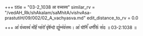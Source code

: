 +++
title = "03-2_1038 आ वच्यस्व"
similar_rv = "/vedAH_Rk/shAkalam/saMhitA/vishvAsa-prastutiH/09/002/02_A_vachyasva.md"
edit_distance_to_rv = 0.0

+++
आ꣡ व꣢च्यस्व꣣ म꣢हि꣣ प्स꣢रो꣣ वृ꣡षे꣢न्दो द्यु꣣म्न꣡व꣢त्तमः। आ꣡ योनिं꣢꣯ धर्ण꣣सिः꣡ स꣢दः ॥ 03-2:1038 ॥

<div class="js_include " url="/vedAH_Rk/shAkalam/saMhitA/vishvAsa-prastutiH/09/002/02_A_vachyasva.md"  newLevelForH1="2" title="विश्वास-शाकल-प्रस्तुतिः"  > </div>